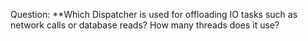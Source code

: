 Question:
**Which Dispatcher is used for offloading IO tasks such as network calls or database reads? How many threads does it use?